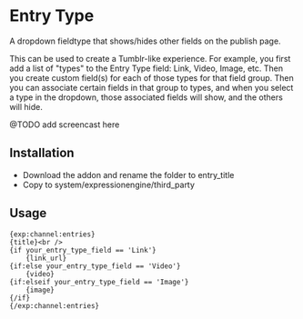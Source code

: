 # Entry Type #

A dropdown fieldtype that shows/hides other fields on the publish page.

This can be used to create a Tumblr-like experience. For example, you first add a list of "types" to the Entry Type field: Link, Video, Image, etc. Then you create custom field(s) for each of those types for that field group. Then you can associate certain fields in that group to types, and when you select a type in the dropdown, those associated fields will show, and the others will hide.

@TODO add screencast here

## Installation

* Download the addon and rename the folder to entry_title
* Copy to system/expressionengine/third_party

## Usage

	{exp:channel:entries}
	{title}<br />
	{if your_entry_type_field == 'Link'}
		{link_url}
	{if:else your_entry_type_field == 'Video'}
		{video}
	{if:elseif your_entry_type_field == 'Image'}
		{image}
	{/if}
	{/exp:channel:entries}